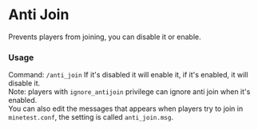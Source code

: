 # Anti Join
Prevents players from joining, you can disable it or enable.

### Usage
Command: ``/anti_join``
If it's disabled it will enable it, if it's enabled, it will disable it. <br />
Note: players with  ``ignore_antijoin`` privilege can ignore anti join when it's enabled. <br />
You can also edit the messages that appears when players try to join in ``minetest.conf``, the setting is called ``anti_join.msg``.
